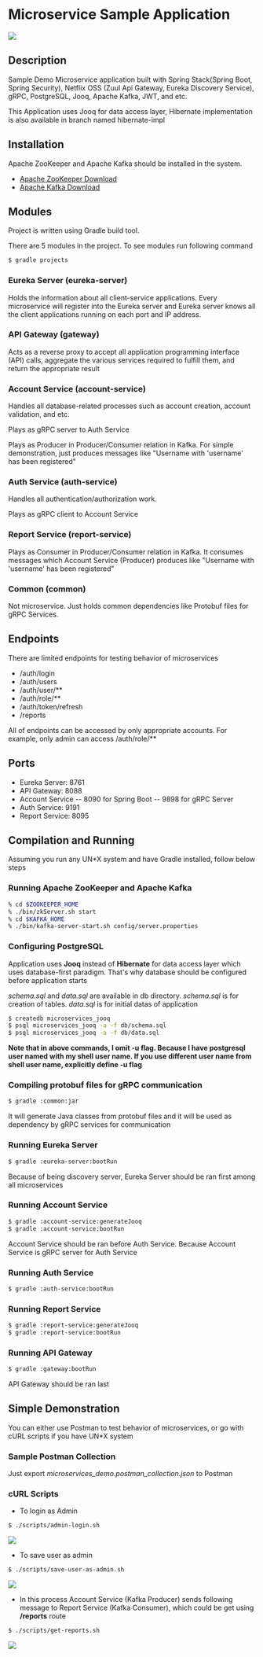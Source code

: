 # Microservice Sample Application

<img src="architecture.jpeg"/>

## Description
Sample Demo Microservice application built with Spring Stack(Spring Boot, Spring Security), Netflix OSS (Zuul Api Gateway, Eureka Discovery Service), gRPC, PostgreSQL, Jooq, Apache Kafka, JWT, and etc.

This Application uses Jooq for data access layer, Hibernate implementation is also available in branch named hibernate-impl

## Installation
Apache ZooKeeper and Apache Kafka should be installed in the system.
- [Apache ZooKeeper Download](https://zookeeper.apache.org/releases.html)
- [Apache Kafka Download](https://kafka.apache.org/downloads)

## Modules
Project is written using Gradle build tool.

There are 5 modules in the project. To see modules run following command
``` sh
$ gradle projects
```

### Eureka Server (eureka-server)
Holds the information about all client-service applications. Every microservice will register into the Eureka server and Eureka server knows all the client applications running on each port and IP address.

### API Gateway (gateway)
Acts as a reverse proxy to accept all application programming interface (API) calls, aggregate the various services required to fulfill them, and return the appropriate result

### Account Service (account-service)
Handles all database-related processes such as account creation, account validation, and etc.

Plays as gRPC server to Auth Service

Plays as Producer in Producer/Consumer relation in Kafka. For simple demonstration, just produces messages like "Username with 'username' has been registered" 

### Auth Service (auth-service)
Handles all authentication/authorization work. 

Plays as gRPC client to Account Service

### Report Service (report-service)
Plays as Consumer in Producer/Consumer relation in Kafka. It consumes messages which Account Service (Producer) produces like "Username with 'username' has been registered"

### Common (common)
Not microservice. Just holds common dependencies like Protobuf files for gRPC Services.

## Endpoints
There are limited endpoints for testing behavior of microservices
- /auth/login
- /auth/users
- /auth/user/**
- /auth/role/**
- /auth/token/refresh
- /reports

All of endpoints can be accessed by only appropriate accounts. For example, only admin can access /auth/role/**

## Ports
- Eureka Server: 8761
- API Gateway: 8088
- Account Service 
  -- 8090 for Spring Boot
  -- 9898 for gRPC Server
- Auth Service: 9191
- Report Service: 8095

## Compilation and Running
Assuming you run any UN*X system and have Gradle installed, follow below steps

### Running Apache ZooKeeper and Apache Kafka
``` sh
% cd $ZOOKEEPER_HOME
% ./bin/zkServer.sh start
% cd $KAFKA_HOME
% ./bin/kafka-server-start.sh config/server.properties
```

### Configuring PostgreSQL
Application uses **Jooq** instead of **Hibernate** for data access layer which uses database-first paradigm. That's why database should be configured before application starts

*schema.sql* and *data.sql* are available in db directory. *schema.sql* is for creation of tables. *data.sql* is for initial datas of application

``` sh
$ createdb microservices_jooq
$ psql microservices_jooq -a -f db/schema.sql
$ psql microservices_jooq -a -f db/data.sql
```

**Note that in above commands, I omit -u flag. Because I have postgresql user named with my shell user name. If you use different user name from shell user name, explicitly define -u flag**

### Compiling protobuf files for gRPC communication

``` sh
$ gradle :common:jar
```

It will generate Java classes from protobuf files and it will be used as dependency by gRPC services for communication

### Running Eureka Server
``` sh
$ gradle :eureka-server:bootRun
```

Because of being discovery server, Eureka Server should be ran first among all microservices

### Running Account Service
``` sh
$ gradle :account-service:generateJooq
$ gradle :account-service:bootRun
```

Account Service should be ran before Auth Service. Because Account Service is gRPC server for Auth Service

### Running Auth Service
``` sh
$ gradle :auth-service:bootRun
```

### Running Report Service
``` sh
$ gradle :report-service:generateJooq
$ gradle :report-service:bootRun
```

### Running API Gateway
``` sh
$ gradle :gateway:bootRun
```

API Gateway should be ran last

## Simple Demonstration
You can either use Postman to test behavior of microservices, or go with cURL scripts if you have UN\*X system
### Sample Postman Collection
Just export *microservices_demo.postman_collection.json* to Postman

### cURL Scripts
- To login as Admin

``` sh
$ ./scripts/admin-login.sh
```

<img src="curl-responses/admin-login.png"/>

- To save user as admin

``` sh
$ ./scripts/save-user-as-admin.sh
```

<img src="curl-responses/save-user-as-admin.png"/>

- In this process Account Service (Kafka Producer) sends following message to Report Service (Kafka Consumer), which could be get using **/reports** route

``` sh
$ ./scripts/get-reports.sh
```

<img src="curl-responses/get-reports.png"/>
